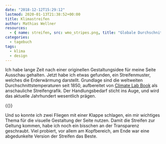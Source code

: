 ```yaml
---
date: "2018-12-12T15:29:12"
lastmod: 2020-01-13T21:38:52+00:00
title: Klimastreifen
author: Mathias Wellner
resources:
  - { name: streifen, src: wmo_stripes.png, title: "Globale Durchschnittstemperatur seit 1850, Quelle: WMO" }
categories:
  - tagebuch
tags:
  - klima
  - design
---
```

Ich habe lange Zeit nach einer originellen Gestaltungsidee für meine Seite Ausschau gehalten. Jetzt habe ich etwas gefunden, ein Streifenmuster, welches die Erderwärmung darstellt. Grundlage sind die weltweiten Durchschnittstemperaturen seit 1850, aufbereitet von [Climate Lab Book](https://www.climate-lab-book.ac.uk/2018/2018-visualisation-update/) als anschauliche Streifengrafik. Der Handlungsbedarf sticht ins Auge, und wird das aktuelle Jahrhundert wesentlich prägen. 
<!--more-->

{{<responsive-image name="streifen">}}

Und so konnte ich zwei Fliegen mit einer Klappe schlagen, ein mir wichtiges Thema für die visuelle Gestaltung der Seite nutzen. Damit die Streifen zur Geltung kommen, habe ich noch ein bisschen an der Transparenz geschraubt. Viel probiert, vor allem am Kopfbereich, am Ende war eine abgedunkelte Version der Streifen das Beste. 

